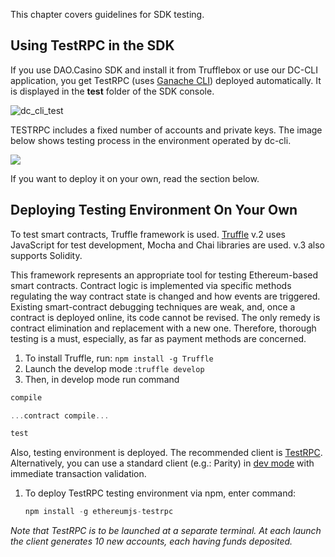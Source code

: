 This chapter covers guidelines for SDK testing.
## Using TestRPC in the SDK 
If you use DAO.Casino SDK and install it from Trufflebox or use our DC-CLI application, you get TestRPC  (uses [Ganache CLI](https://github.com/trufflesuite/ganache )) deployed automatically.
It is displayed in the **test** folder of the SDK console. 

![dc_cli_test](https://user-images.githubusercontent.com/14350113/44325929-34daa380-a46b-11e8-873e-961d94772dba.jpg)

TESTRPC includes a fixed number of accounts and private keys. The image below shows testing process in the environment operated by dc-cli.

![](https://github.com/DaoCasino/Documentation/Images/dc_cli_testing.jpg)

If you want to deploy it on your own, read the section below.

## Deploying Testing Environment On Your Own

To test smart contracts, Truffle framework is used.  [Truffle](https://github.com/ConsenSys/truffle) v.2 uses JavaScript for test development, Mocha and Chai libraries are used. v.3 also supports Solidity.

This framework represents an appropriate tool for testing Ethereum-based smart contracts. Contract logic is implemented via specific methods regulating the way contract state is changed and how events are triggered. Existing smart-contract debugging techniques are weak, and, once a contract is deployed online, its code cannot be revised. The only remedy is contract elimination and replacement with a new one.  Therefore, thorough testing is a must, especially, as far as payment methods are concerned.

1. To install Truffle, run: `npm install -g Truffle`
2. Launch the develop mode :`truffle develop`
3. Then, in develop mode run command

```javascript
compile

...contract compile...

test
```

Also, testing environment is deployed. The recommended client is [TestRPC](https://github.com/ethereumjs/testrpc). Alternatively, you can use a standard client (e.g.: Parity) in [dev mode](https://github.com/paritytech/parity) with immediate transaction validation. 

1. To deploy TestRPC testing environment via npm, enter command: 


   ```javascript
   npm install -g ethereumjs-testrpc
   ```

*Note that TestRPC is to be launched at a separate terminal. At each launch the client generates 10 new accounts, each having funds deposited.*


